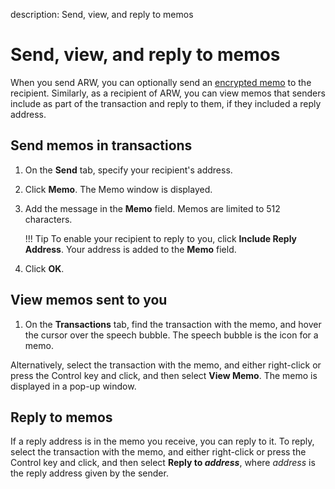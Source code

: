 description: Send, view, and reply to memos
<!--- END of page meta data -->

# Send, view, and reply to memos

When you send ARW, you can optionally send an [encrypted memo](../../concepts/memos.md) to the recipient. Similarly, as a recipient of ARW, you can view memos that senders include as part of the transaction and reply to them, if they included a reply address.

## Send memos in transactions

1. On the **Send** tab, specify your recipient's address.
1. Click **Memo**. The Memo window is displayed.
1. Add the message in the **Memo** field. Memos are limited to 512 characters.

    !!! Tip
        To enable your recipient to reply to you, click **Include Reply Address**. Your address is added to the **Memo** field.

1. Click **OK**.

## View memos sent to you

1. On the **Transactions** tab, find the transaction with the memo, and hover the cursor over the speech bubble. The speech bubble is the icon for a memo.

Alternatively, select the transaction with the memo, and either right-click or press the Control key and click, and then select **View Memo**. The memo is displayed in a pop-up window.

## Reply to memos

If a reply address is in the memo you receive, you can reply to it. To reply, select the transaction with the memo, and either right-click or press the Control key and click, and then select **Reply to _address_**, where _address_ is the reply address given by the sender.
